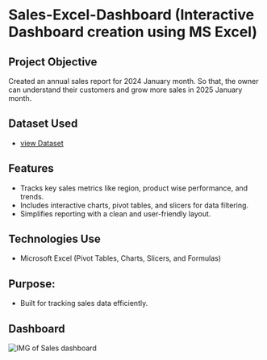 # Sales-Excel-Dashboard (Interactive Dashboard creation using MS Excel)
## Project Objective
Created an annual sales report for 2024 January month. So that, the owner can understand their customers and grow more sales in 2025 January month. 

 ## Dataset Used
- <a href="https://github.com/Akshaya-Akshu/Sales-Excel-Dashboard/blob/main/Sales%20Excel%20Dashboard.xlsx">view Dataset</a>

## Features
- Tracks key sales metrics like region, product wise performance, and trends.
- Includes interactive charts, pivot tables, and slicers for data filtering.
- Simplifies reporting with a clean and user-friendly layout.

## Technologies Use
- Microsoft Excel (Pivot Tables, Charts, Slicers, and Formulas)

## Purpose:
- Built for tracking sales data efficiently.

## Dashboard 
![IMG of Sales dashboard ](https://github.com/user-attachments/assets/791c7e84-505d-4ef8-93e8-90014aeabb45)

